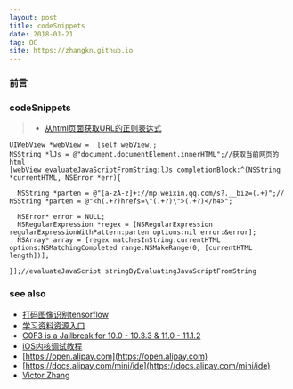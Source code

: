 ```yaml
---
layout: post
title: codeSnippets
date: 2018-01-21
tag: OC
site: https://zhangkn.github.io
---
```



### 前言



### codeSnippets


>* [从html页面获取URL的正则表达式](https://github.com/zhangkn/KNcodeSnippets/blob/master/KNcodeSnippets/KNRegex.m)

```
UIWebView *webView =  [self webView];
NSString *lJs = @"document.documentElement.innerHTML";//获取当前网页的html
[webView evaluateJavaScriptFromString:lJs completionBlock:^(NSString *currentHTML, NSError *err){

  NSString *parten = @"[a-zA-z]+://mp.weixin.qq.com/s?.__biz=(.+)";//       	NSString *parten = @"<h(.+?)hrefs=\"(.+?)\">(.+?)</h4>";

  NSError* error = NULL;
  NSRegularExpression *regex = [NSRegularExpression regularExpressionWithPattern:parten options:nil error:&error];
  NSArray* array = [regex matchesInString:currentHTML options:NSMatchingCompleted range:NSMakeRange(0, [currentHTML length])];

}];//evaluateJavaScript stringByEvaluatingJavaScriptFromString
```




### see also
- [ 打码图像识别tensorflow](https://github.com/tensorflow)
- [学习资料资源入口](http://iosre.com/t/topic/4680)
- [C0F3 is a Jailbreak for 10.0 - 10.3.3 & 11.0 - 11.1.2](https://github.com/zhangkn/C0F3.git)
- [iOS内核调试教程](http://jaq.alibaba.com/community/art/show?spm=a313e.7916642.220000NaN1.3.50a8eb88EUySUE&articleid=1320)
- [https://open.alipay.com](https://open.alipay.com)
- [https://docs.alipay.com/mini/ide](https://docs.alipay.com/mini/ide)
- [Victor Zhang](http://www.googleplus.party/)
